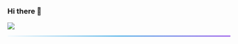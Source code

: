 ### Hi there 👋
![](https://komarev.com/ghpvc/?username=ihatecohen)
<!--
**ihatecohen/ihatecohen** is a ✨ _special_ ✨ repository because its `README.md` (this file) appears on your GitHub profile.

Here are some ideas to get you started:

- 🔭 I’m currently working on ...
- 🌱 I’m currently learning ...
- 👯 I’m looking to collaborate on ...
- 🤔 I’m looking for help with ...
- 💬 Ask me about ...
- 📫 How to reach me: ...
- 😄 Pronouns: ...
- ⚡ Fun fact: ...
-->
<svg viewBox="0 0 2000 10" xmlns="http://www.w3.org/2000/svg">
  <defs>
    <linearGradient id="grad" x1="0%" y1="0%" x2="100%" y2="0%">
      <stop offset="0%" stop-color="#FFFFFF">
        <animate attributeName="stop-color" values="#FFFFFF;#4AB2E8;#9B4FE9;#4AB2E8;#FFFFFF" dur="2s" repeatCount="indefinite"></animate>
      </stop>
      <stop offset="50%" stop-color="#4AB2E8">
        <animate attributeName="stop-color" values="#4AB2E8;#9B4FE9;#4AB2E8" dur="2s" repeatCount="indefinite"></animate>
      </stop>
      <stop offset="100%" stop-color="#9B4FE9">
        <animate attributeName="stop-color" values="#9B4FE9;#4AB2E8;#FFFFFF;#4AB2E8;#9B4FE9" dur="2s" repeatCount="indefinite"></animate>
      </stop>
    </linearGradient>
  </defs>
  <rect x="0" y="0" width="2000" height="10" fill="url(#grad)" />
</svg>
